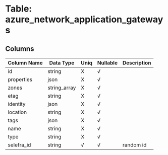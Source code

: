 # Table: azure_network_application_gateways

## Columns 

|  Column Name   |  Data Type  | Uniq | Nullable | Description | 
|  ----  | ----  | ----  | ----  | ---- | 
| id | string | X | √ |  | 
| properties | json | X | √ |  | 
| zones | string_array | X | √ |  | 
| etag | string | X | √ |  | 
| identity | json | X | √ |  | 
| location | string | X | √ |  | 
| tags | json | X | √ |  | 
| name | string | X | √ |  | 
| type | string | X | √ |  | 
| selefra_id | string | √ | √ | random id | 


